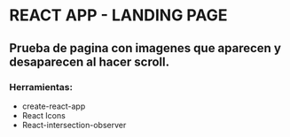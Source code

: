 # REACT APP - LANDING PAGE 
## Prueba de pagina con imagenes que aparecen y desaparecen al hacer scroll.

### Herramientas: 
* create-react-app 
* React Icons
* React-intersection-observer
